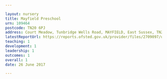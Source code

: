 ```yaml
---

layout: nursery
title: Mayfield Preschool
urn: 109464
postcode: TN20 6PJ
address: Court Meadow, Tunbridge Wells Road, MAYFIELD, East Sussex, TN20 6PJ
latestReportUrl: https://reports.ofsted.gov.uk/provider/files/2709097/urn/109464.pdf
teaching: 1
development: 1
leadership: 1
outcomes: 1
overall: 1
date: 26 June 2017

---
```

